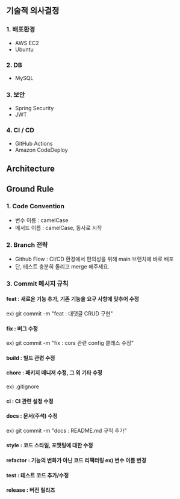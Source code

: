 ## 기술적 의사결정
 
### 1. 배포환경
 
 - AWS EC2
 - Ubuntu

### 2. DB
 
 - MySQL

### 3. 보안

 - Spring Security
 - JWT

### 4. CI / CD

 - GitHub Actions
 - Amazon CodeDeploy

## Architecture

## Ground Rule

### 1. Code Convention

 - 변수 이름 : camelCase
 - 메서드 이름 : camelCase, 동사로 시작
 
### 2. Branch 전략

 - Github Flow : CI/CD 환경에서 편의성을 위해 main 브랜치에 바로 배포
 - 단, 테스트 충분히 돌리고 merge 해주세요.

### 3. Commit 메시지 규칙
#### feat : 새로운 기능 추가, 기존 기능을 요구 사항에 맞추어 수정
ex) git commit -m "feat : 대댓글 CRUD 구현"
#### fix : 버그 수정
ex) git commit -m "fix : cors 관련 config 클래스 수정"
#### build : 빌드 관련 수정

#### chore : 패키지 매니저 수정, 그 외 기타 수정
ex) .gitignore

#### ci : CI 관련 설정 수정

#### docs : 문서(주석) 수정
ex) git commit -m "docs : README.md 규칙 추가"
#### style : 코드 스타일, 포맷팅에 대한 수정

#### refactor : 기능의 변화가 아닌 코드 리팩터링 ex) 변수 이름 변경

#### test : 테스트 코드 추가/수정

#### release : 버전 릴리즈

